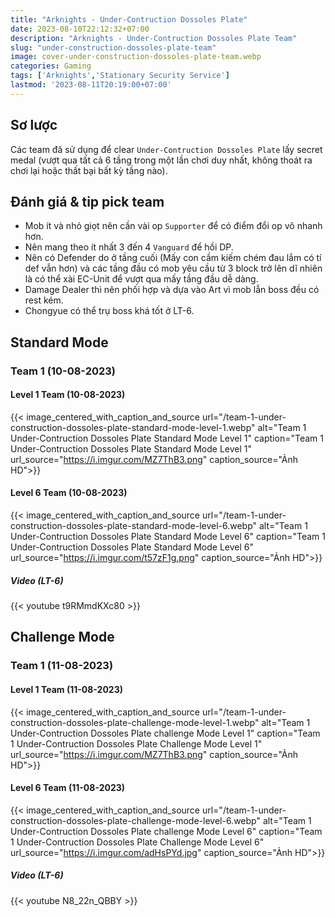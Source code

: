 ```yaml
---
title: "Arknights - Under-Contruction Dossoles Plate"
date: 2023-08-10T22:12:32+07:00
description: "Arknights - Under-Contruction Dossoles Plate Team"
slug: "under-construction-dossoles-plate-team"
image: cover-under-construction-dossoles-plate-team.webp
categories: Gaming
tags: ['Arknights','Stationary Security Service']
lastmod: '2023-08-11T20:19:00+07:00'
---
```

## Sơ lược   
Các team đã sử dụng để clear `Under-Contruction Dossoles Plate` lấy secret medal (vượt qua tất cả 6 tầng trong một lần chơi duy nhất, không thoát ra chơi lại hoặc thất bại bất kỳ tầng nào).
## Đánh giá & tip pick team  
- Mob ít và nhỏ giọt nên cần vài op `Supporter` để có điểm đổi op vô nhanh hơn.
- Nên mang theo ít nhất 3 đến 4 `Vanguard` để hồi DP.
- Nên có Defender do ở tầng cuối (Mấy con cầm kiếm chém đau lắm có tí def vẫn hơn) và các tầng đầu có mob yêu cầu từ 3 block trở lên dĩ nhiên là có thể xài EC-Unit để vượt qua mấy tầng đầu dễ dàng.
- Damage Dealer thì nên phối hợp và dựa vào Art vì mob lẫn boss đều có rest kém.
- Chongyue có thể trụ boss khá tốt ở LT-6.  

## Standard Mode
### Team 1 (10-08-2023)  
#### Level 1 Team (10-08-2023)  
{{< image_centered_with_caption_and_source url="/team-1-under-construction-dossoles-plate-standard-mode-level-1.webp" alt="Team 1 Under-Contruction Dossoles Plate Standard Mode Level 1" caption="Team 1 Under-Contruction Dossoles Plate Standard Mode Level 1" url_source="https://i.imgur.com/MZ7ThB3.png" caption_source="Ảnh HD">}}
#### Level 6 Team (10-08-2023)  
{{< image_centered_with_caption_and_source url="/team-1-under-construction-dossoles-plate-standard-mode-level-6.webp" alt="Team 1 Under-Contruction Dossoles Plate Standard Mode Level 6" caption="Team 1 Under-Contruction Dossoles Plate Standard Mode Level 6" url_source="https://i.imgur.com/t57zF1g.png" caption_source="Ảnh HD">}}
##### Video (LT-6)
{{< youtube t9RMmdKXc80 >}}
## Challenge Mode
### Team 1 (11-08-2023)  
#### Level 1 Team (11-08-2023)  
{{< image_centered_with_caption_and_source url="/team-1-under-construction-dossoles-plate-challenge-mode-level-1.webp" alt="Team 1 Under-Contruction Dossoles Plate challenge Mode Level 1" caption="Team 1 Under-Contruction Dossoles Plate Challenge Mode Level 1" url_source="https://i.imgur.com/MZ7ThB3.png" caption_source="Ảnh HD">}}
#### Level 6 Team (11-08-2023)  
{{< image_centered_with_caption_and_source url="/team-1-under-construction-dossoles-plate-challenge-mode-level-6.webp" alt="Team 1 Under-Contruction Dossoles Plate challenge Mode Level 6" caption="Team 1 Under-Contruction Dossoles Plate Challenge Mode Level 6" url_source="https://i.imgur.com/adHsPYd.jpg" caption_source="Ảnh HD">}}
##### Video (LT-6)
{{< youtube N8_22n_QBBY >}}

